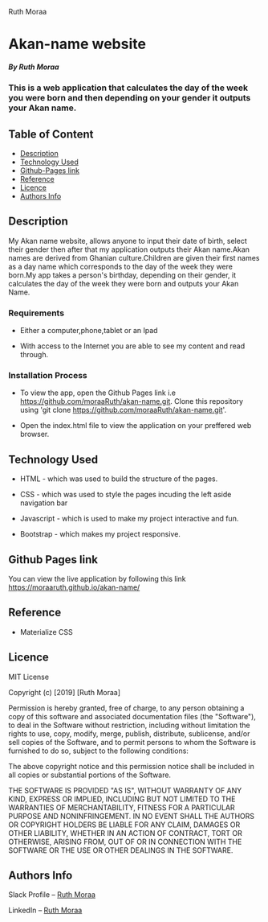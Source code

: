 Ruth Moraa
# Akan-name website

##### By Ruth Moraa 
### This is a web application that calculates the day of the week you were born and then depending on your gender it outputs your Akan name.

## Table of Content

+ [Description](#description)
+ [Technology Used](#technology-used)
+ [Github-Pages link](#gh-pages )
+ [Reference](#reference)
+ [Licence](#licence)
+ [Authors Info](#author-Info)

## Description
<p>My Akan name website, allows anyone to input their date of birth, select their gender then after that my application outputs their Akan name.Akan names are derived from Ghanian culture.Children are given their first names as a day name which corresponds to the day of the week they were born.My app takes a person's birthday, depending on their gender, it calculates the day of the week they were born and outputs your Akan Name.
</p>


### Requirements

* Either a computer,phone,tablet or an Ipad

* With access to the Internet  you are able to see my content   and read through.

### Installation Process
* To view the app, open the Github Pages link i.e https://github.com/moraaRuth/akan-name.git. Clone this repository using 'git clone https://github.com/moraaRuth/akan-name.git'.

* Open the index.html file to view the application on your preffered web browser.



## Technology Used
* HTML - which was used to build the structure of the pages.

* CSS - which was used to style the pages incuding the left aside navigation bar

* Javascript - which is used to make my project interactive and fun.

* Bootstrap - which makes my project responsive.

## Github Pages link

You can view the live application by following this link
https://moraaruth.github.io/akan-name/

## Reference
* Materialize CSS


## Licence

MIT License

Copyright (c) [2019] [Ruth Moraa]

Permission is hereby granted, free of charge, to any person obtaining a copy
of this software and associated documentation files (the "Software"), to deal
in the Software without restriction, including without limitation the rights
to use, copy, modify, merge, publish, distribute, sublicense, and/or sell
copies of the Software, and to permit persons to whom the Software is
furnished to do so, subject to the following conditions:

The above copyright notice and this permission notice shall be included in all
copies or substantial portions of the Software.

THE SOFTWARE IS PROVIDED "AS IS", WITHOUT WARRANTY OF ANY KIND, EXPRESS OR
IMPLIED, INCLUDING BUT NOT LIMITED TO THE WARRANTIES OF MERCHANTABILITY,
FITNESS FOR A PARTICULAR PURPOSE AND NONINFRINGEMENT. IN NO EVENT SHALL THE
AUTHORS OR COPYRIGHT HOLDERS BE LIABLE FOR ANY CLAIM, DAMAGES OR OTHER
LIABILITY, WHETHER IN AN ACTION OF CONTRACT, TORT OR OTHERWISE, ARISING FROM,
OUT OF OR IN CONNECTION WITH THE SOFTWARE OR THE USE OR OTHER DEALINGS IN THE
SOFTWARE.


## Authors Info

Slack Profile – [Ruth Moraa](https://app.slack.com/client/T0101L740P4/D033AKM6RR7)

LinkedIn – [Ruth Moraa](https://www.linkedin.com/Ruth)
